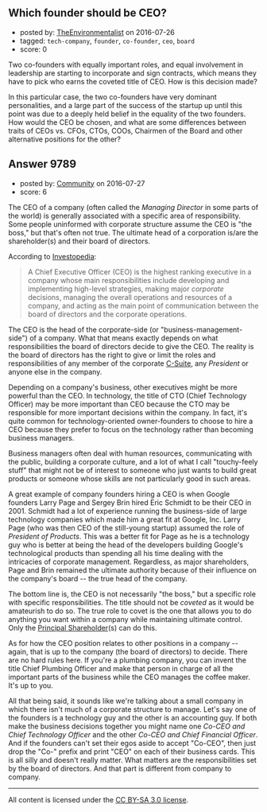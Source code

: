## Which founder should be CEO?

- posted by: [TheEnvironmentalist](https://stackexchange.com/users/2891370/theenvironmentalist) on 2016-07-26
- tagged: `tech-company`, `founder`, `co-founder`, `ceo`, `board`
- score: 0

<p>Two co-founders with equally important roles, and equal involvement in leadership are starting to incorporate and sign contracts, which means they have to pick who earns the coveted title of CEO. How is this decision made?</p>

<p>In this particular case, the two co-founders have very dominant personalities, and a large part of the success of the startup up until this point was due to a deeply held belief in the equality of the two founders. How would the CEO be chosen, and what are some differences between traits of CEOs vs. CFOs, CTOs, COOs, Chairmen of the Board and other alternative positions for the other?</p>



## Answer 9789

- posted by: [Community](https://stackexchange.com/users/-1/community) on 2016-07-27
- score: 6

<p>The CEO of a company (often called the <em>Managing Director</em> in some parts of the world) is generally associated with a specific area of responsibility. Some people uninformed with corporate structure assume the CEO is "the boss," but that's often not true. The ultimate head of a corporation is/are the shareholder(s) and their board of directors.</p>

<p>According to <a href="http://www.investopedia.com/terms/c/ceo.asp" rel="nofollow">Investopedia</a>:</p>

<blockquote>
  <p>A Chief Executive Officer (CEO) is the highest ranking executive in a company whose main responsibilities include developing and implementing high-level strategies, making major <em>corporate</em> decisions, managing the overall operations and resources of a company, and acting as the main point of communication between the board of directors and the corporate operations.</p>
</blockquote>

<p>The CEO is the head of the corporate-side (or "business-management-side") of a company. What that means exactly depends on what responsibilities the board of directors decide to give the CEO. The reality is the board of directors has the right to give or limit the roles and responsibilities of any member of the corporate <a href="https://en.wikipedia.org/wiki/Corporate_title#Corporate_titles" rel="nofollow">C-Suite</a>, any <em>President</em> or anyone else in the company.</p>

<p>Depending on a company's business, other executives might be more powerful than the CEO. In technology, the title of CTO (Chief Technology Officer) may be more important than CEO because the CTO may be responsible for more important decisions within the company. In fact, it's quite common for technology-oriented owner-founders to choose to hire a CEO because they prefer to focus on the technology rather than becoming business managers.</p>

<p>Business managers often deal with human resources, communicating with the public, building a corporate culture, and a lot of what I call "touchy-feely stuff" that might not be of interest to someone who just wants to build great products or someone whose skills are not particularly good in such areas.</p>

<p>A great example of company founders hiring a CEO is when Google founders  Larry Page and Sergey Brin hired Eric Schmidt to be their CEO in 2001. Schmidt had a lot of experience running the business-side of large technology companies which made him a great fit at Google, Inc. Larry Page (who was then CEO of the still-young startup) assumed the role of <em>President of Products</em>. This was a better fit for Page as he is a technology guy who is better at being the head of the developers building Google's technological products than spending all his time dealing with the intricacies of corporate management. Regardless, as major shareholders, Page and Brin remained the ultimate authority because of their influence on the company's board -- the true head of the company.</p>

<p>The bottom line is, the CEO is not necessarily "the boss," but a specific role with specific responsibilities. The title should not be <em>coveted</em> as it would be amateurish to do so. The true role to covet is the one that allows you to do anything you want within a company while maintaining ultimate control. Only the <a href="http://www.investopedia.com/terms/p/principal-shareholder.asp" rel="nofollow">Principal Shareholder</a>(s) can do this.</p>

<p>As for how the CEO position relates to other positions in a company -- again, that is up to the company (the board of directors) to decide. There are no hard rules here. If you're a plumbing company, you can invent the title Chief Plumbing Officer and make that person in charge of all the important parts of the business while the CEO manages the coffee maker. It's up to you.</p>

<p>All that being said, it sounds like we're talking about a small company in which there isn't much of a corporate structure to manage. Let's say one of the founders is a technology guy and the other is an accounting guy. If both make the business decisions together you might name one <em>Co-CEO and Chief Technology Officer</em> and the other <em>Co-CEO and Chief Financial Officer</em>. And if the founders can't set their egos aside to accept "Co-CEO", then just drop the "Co-" prefix and print "CEO" on each of their business cards. This is all silly and doesn't really matter. What matters are the responsibilities set by the board of directors. And that part is different from company to company.</p>




---

All content is licensed under the [CC BY-SA 3.0 license](https://creativecommons.org/licenses/by-sa/3.0/).
